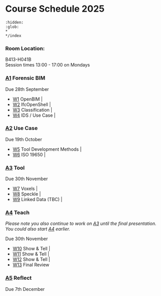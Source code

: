 # Course Schedule  2025

```{toctree}
:hidden:
:glob:
*
*/index
```

### Room Location: 
B413-H041B<br>
Session times 13:00 - 17:00 on Mondays

### [A1] Forensic BIM
Due 28th September

* [W1] OpenBIM  |
* [W2] IfcOpenShell |
* [W3] Classification |
* [W4] IDS / Use Case |

### [A2] Use Case
Due 19th October

* [W5] Tool Development Methods |
* [W6] ISO 19650 |

### [A3] Tool
Due 30th November

* [W7] Voxels  |
* [W8] Speckle |
* [W9] Linked Data (TBC) |

### [A4] Teach
_Please note you also continue to work on [A3] until the final presentation. You could also start [A4] earlier._

Due 30th November

* [W10] Show & Tell |
* [W11] Show & Tell |
* [W12] Show & Tell |
* [W13] Final Review

### [A5] Reflect
Due 7th December


<!-- LINKS -->
[A1]: /Assignments/A1.md
[A2]: /Assignments/A2.md
[A3]: /Assignments/A3.md
[A4]: /Assignments/A4.md
[A5]: /Assignments/A5.md
[BIM]: /Concepts/BIM.md
[(Open)BIM]: /Concepts/OpenBIM.md
[entities]: /Concepts/Entities.md
[properties]: /Concepts/Properties.md

[W1]: /Schedule/01.md
[W2]: /Schedule/02.md
[W3]: /Schedule/03.md
[W4]: /Schedule/04.md
[W5]: /Schedule/05.md
[W6]: /Schedule/06.md
[W7]: /Schedule/07.md
[W8]: /Schedule/08.md
[W9]: /Schedule/09.md
[W10]: /Schedule/10.md
[W11]: /Schedule/11.md
[W12]: /Schedule/12.md
[W13]: /Schedule/13.md
